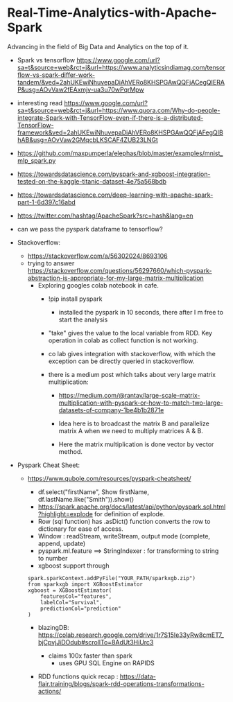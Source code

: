 # Real-Time-Analytics-with-Apache-Spark
Advancing in the field of Big Data and Analytics on the top of it.

* Spark vs tensorflow
https://www.google.com/url?sa=t&source=web&rct=j&url=https://www.analyticsindiamag.com/tensorflow-vs-spark-differ-work-tandem/&ved=2ahUKEwiNhuvepaDiAhVERo8KHSPGAwQQFjACegQIERAP&usg=AOvVaw2fEAxmjv-ua3u70wPqrMpw

* interesting read
https://www.google.com/url?sa=t&source=web&rct=j&url=https://www.quora.com/Why-do-people-integrate-Spark-with-TensorFlow-even-if-there-is-a-distributed-TensorFlow-framework&ved=2ahUKEwiNhuvepaDiAhVERo8KHSPGAwQQFjAFegQIBhAB&usg=AOvVaw2GMqcbLKSCAF4ZUB23LNGt
* https://github.com/maxpumperla/elephas/blob/master/examples/mnist_mlp_spark.py
* https://towardsdatascience.com/pyspark-and-xgboost-integration-tested-on-the-kaggle-titanic-dataset-4e75a568bdb
* https://towardsdatascience.com/deep-learning-with-apache-spark-part-1-6d397c16abd
* https://twitter.com/hashtag/ApacheSpark?src=hash&lang=en

* can we pass the pyspark dataframe to tensorflow?

* Stackoverflow:

  * https://stackoverflow.com/a/56302024/8693106
  * trying to answer https://stackoverflow.com/questions/56297660/which-pyspark-abstraction-is-appropriate-for-my-large-matrix-multiplication
     * Exploring googles colab notebook in cafe.
        * !pip install pyspark
          * installed the pyspark in 10 seconds, there after I m free to start the analysis
          
        * "take" gives the value to the local variable from RDD. Key operation in colab as collect function is not working.
        * co lab gives integration with stackoverflow, with which the exception can be directly queried in stackoverflow.
        * there is a medium post which talks about very large matrix multiplication:
          * https://medium.com/@rantav/large-scale-matrix-multiplication-with-pyspark-or-how-to-match-two-large-datasets-of-company-1be4b1b2871e
           
          * Idea here is to broadcast the matrix B and parallelize matrix A when we need to multiply matrices A & B.
          * Here the matrix multiplication is done vector by vector method.

* Pyspark Cheat Sheet:
  * https://www.qubole.com/resources/pyspark-cheatsheet/
    * df.select("firstName",  Show firstName, df.lastName.like("Smith")).show()
    * https://spark.apache.org/docs/latest/api/python/pyspark.sql.html?highlight=explode for definition of explode.
    * Row (sql function) has .asDict() function converts the row to dictionary for ease of access.
    * Window : readStream, writeStream, output mode (complete, append, update)
    * pyspark.ml.feature ==> StringIndexer : for transforming to string to number 
    * xgboost support through 
    
    ```
    spark.sparkContext.addPyFile("YOUR_PATH/sparkxgb.zip")
    from sparkxgb import XGBoostEstimator
    xgboost = XGBoostEstimator(
        featuresCol="features", 
        labelCol="Survival", 
        predictionCol="prediction"
    )
    ```
    * blazingDB: https://colab.research.google.com/drive/1r7S15Ie33yRw8cmET7_bjCpvjJiDOdub#scrollTo=8AdUt3HiUrc3
      * claims 100x faster than spark
        * uses GPU SQL Engine on RAPIDS
        
    * RDD functions quick recap : https://data-flair.training/blogs/spark-rdd-operations-transformations-actions/
